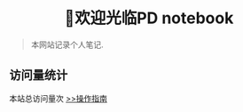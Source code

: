 <h1 style="text-align: center; font-weight: bold;">🎉欢迎光临PD notebook</h1>

> 本网站记录个人笔记.
## 访问量统计
<span id="busuanzi_container_site_pv">本站总访问量<span id="busuanzi_value_site_pv"></span>次</span>
[>>操作指南](guide)